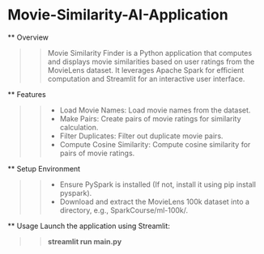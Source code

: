 # Movie-Similarity-AI-Application

** Overview
>> Movie Similarity Finder is a Python application that computes and displays movie similarities based on user ratings from the MovieLens dataset. It leverages Apache Spark for efficient computation and Streamlit for an interactive user interface.

** Features
>> - Load Movie Names: Load movie names from the dataset.
>> - Make Pairs: Create pairs of movie ratings for similarity calculation.
>> - Filter Duplicates: Filter out duplicate movie pairs.
>> - Compute Cosine Similarity: Compute cosine similarity for pairs of movie ratings.

** Setup Environment

>> - Ensure PySpark is installed (If not, install it using pip install pyspark).
>> - Download and extract the MovieLens 100k dataset into a directory, e.g., SparkCourse/ml-100k/.

** Usage
Launch the application using Streamlit: 
>> **streamlit run main.py**
